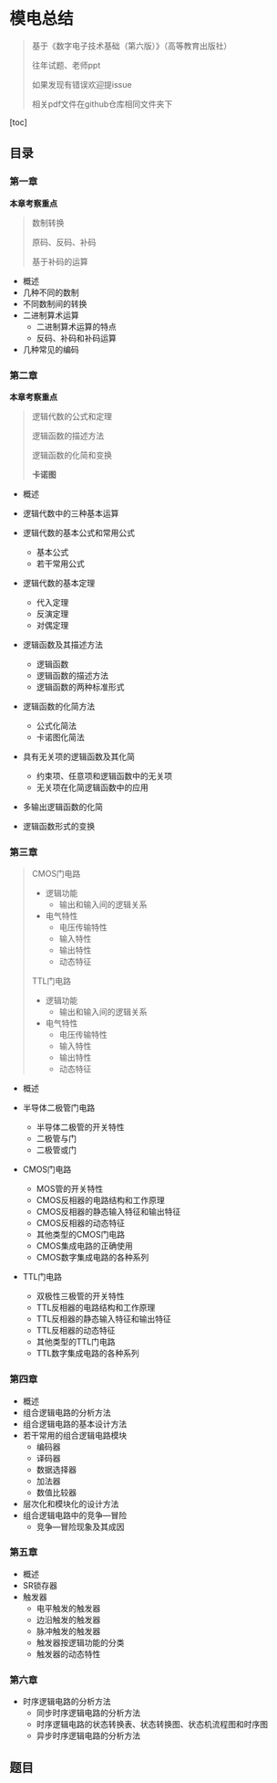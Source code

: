 # 模电总结

> 基于《数字电子技术基础（第六版）》（高等教育出版社）
>
> 往年试题、老师ppt
>
> 如果发现有错误欢迎提issue
>
> 相关pdf文件在github仓库相同文件夹下

[toc] 

## 目录

### 第一章

**本章考察重点**

> 数制转换
>
> 原码、反码、补码
>
> 基于补码的运算

- 概述
- 几种不同的数制
- 不同数制间的转换
- 二进制算术运算
  - 二进制算术运算的特点
  - 反码、补码和补码运算
- 几种常见的编码

### 第二章

**本章考察重点**

> 逻辑代数的公式和定理
>
> 逻辑函数的描述方法
>
> 逻辑函数的化简和变换
>
> **卡诺图** 

- 概述
- 逻辑代数中的三种基本运算
- 逻辑代数的基本公式和常用公式
  - 基本公式
  - 若干常用公式
- 逻辑代数的基本定理
  - 代入定理
  - 反演定理
  - 对偶定理
- 逻辑函数及其描述方法  
  - 逻辑函数
  - 逻辑函数的描述方法
  - 逻辑函数的两种标准形式             

- 逻辑函数的化简方法
  - 公式化简法
  - 卡诺图化简法

- 具有无关项的逻辑函数及其化简
  - 约束项、任意项和逻辑函数中的无关项
  - 无关项在化简逻辑函数中的应用

- 多输出逻辑函数的化简
- 逻辑函数形式的变换

### 第三章

> CMOS门电路
>
> - 逻辑功能
>   - 输出和输入间的逻辑关系
> - 电气特性
>   - 电压传输特性
>   - 输入特性
>   - 输出特性
>   - 动态特征
>
> TTL门电路
>
> - 逻辑功能
>   - 输出和输入间的逻辑关系
> - 电气特性
>   - 电压传输特性
>   - 输入特性
>   - 输出特性
>   - 动态特征

- 概述
- 半导体二极管门电路
  - 半导体二极管的开关特性
  - 二极管与门
  - 二极管或门

- CMOS门电路
  - MOS管的开关特性
  - CMOS反相器的电路结构和工作原理
  - CMOS反相器的静态输入特征和输出特征
  - CMOS反相器的动态特征
  - 其他类型的CMOS门电路
  - CMOS集成电路的正确使用
  - CMOS数字集成电路的各种系列

- TTL门电路
  - 双极性三极管的开关特性
  - TTL反相器的电路结构和工作原理
  - TTL反相器的静态输入特征和输出特征
  - TTL反相器的动态特征
  - 其他类型的TTL门电路
  - TTL数字集成电路的各种系列


### 第四章

> 

- 概述
- 组合逻辑电路的分析方法
- 组合逻辑电路的基本设计方法
- 若干常用的组合逻辑电路模块
  - 编码器
  - 译码器
  - 数据选择器
  - 加法器
  - 数值比较器
- 层次化和模块化的设计方法
- 组合逻辑电路中的竞争—冒险
  - 竞争—冒险现象及其成因

### 第五章

> 

- 概述
- SR锁存器
- 触发器
  - 电平触发的触发器
  - 边沿触发的触发器
  - 脉冲触发的触发器
  - 触发器按逻辑功能的分类
  - 触发器的动态特性

### 第六章

> 

- 时序逻辑电路的分析方法
  - 同步时序逻辑电路的分析方法
  - 时序逻辑电路的状态转换表、状态转换图、状态机流程图和时序图
  - 异步时序逻辑电路的分析方法

## 题目

